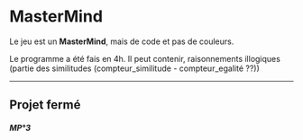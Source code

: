 # MasterMind

Le jeu est un **MasterMind**, mais de code et pas de couleurs.

Le programme a été fais en 4h. Il peut contenir, raisonnements illogiques (partie des similitudes (compteur_similitude - compteur_egalité ??))

---
Projet fermé
---
##### MP°3


